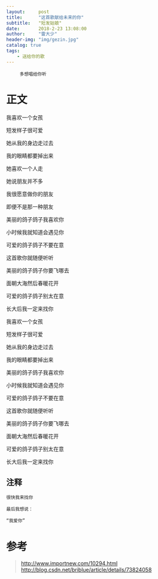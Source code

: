 ```yaml
---
layout:     post
title:      "这首歌献给未来的你"
subtitle:   "短发姑娘"
date:       2018-2-23 13:08:00
author:     "雷大少"
header-img: "img/gezin.jpg"
catalog: true
tags:
    - 送给你的歌
---
```




         多想唱给你听
# 正文

 

我喜欢一个女孩

短发样子很可爱

她从我的身边走过去

我的眼睛都要掉出来

她喜欢一个人走

她说朋友并不多

我很愿意做你的朋友

即便不是那一种朋友

美丽的鸽子鸽子我喜欢你

小时候我就知道会遇见你

可爱的鸽子鸽子不要在意

这首歌你就随便听听

美丽的鸽子鸽子你要飞哪去

面朝大海然后春暖花开

可爱的鸽子鸽子别太在意

长大后我一定来找你

我喜欢一个女孩

短发样子很可爱

她从我的身边走过去

我的眼睛都要掉出来

美丽的鸽子鸽子我喜欢你

小时候我就知道会遇见你

可爱的鸽子鸽子不要在意

这首歌你就随便听听

美丽的鸽子鸽子你要飞哪去

面朝大海然后春暖花开

可爱的鸽子鸽子别太在意

长大后我一定来找你



## 注释
   
    很快我来找你
	
	最后我想说：
	
	“我爱你” 
      
# 参考

>  http://www.importnew.com/10294.html
> http://blog.csdn.net/briblue/article/details/73824058
